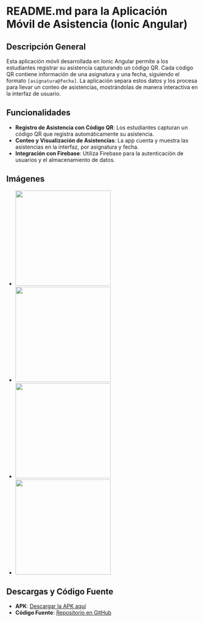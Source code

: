# README.md para la Aplicación Móvil de Asistencia (Ionic Angular)

## Descripción General
Esta aplicación móvil desarrollada en Ionic Angular permite a los estudiantes registrar su asistencia capturando un código QR. Cada código QR contiene información de una asignatura y una fecha, siguiendo el formato `[asignatura@fecha]`. La aplicación separa estos datos y los procesa para llevar un conteo de asistencias, mostrándolas de manera interactiva en la interfaz de usuario.

## Funcionalidades
- **Registro de Asistencia con Código QR**: Los estudiantes capturan un código QR que registra automáticamente su asistencia.
- **Conteo y Visualización de Asistencias**: La app cuenta y muestra las asistencias en la interfaz, por asignatura y fecha.
- **Integración con Firebase**: Utiliza Firebase para la autenticación de usuarios y el almacenamiento de datos.

## Imágenes
- <img src="https://i.imgur.com/btvUZJk.jpg" width="250">
- <img src="https://i.imgur.com/zorXr6r.jpg" width="250">
- <img src="https://i.imgur.com/4ypIYQC.jpg" width="250">
- <img src="https://i.imgur.com/QiLm1yG.jpg" width="250">

## Descargas y Código Fuente
- **APK**: [Descargar la APK aquí](https://www.mediafire.com/file/roxbpxtuagqzpfq/app-debug.apk/file)
- **Código Fuente**: [Repositorio en GitHub](https://github.com/MiguelGaticaBestNick123/app)
